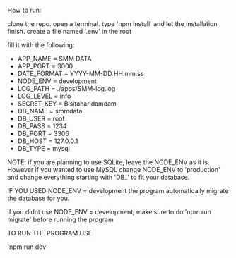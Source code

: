 How to run:

clone the repo.
open a terminal.
type 'npm install' and let the installation finish.
create a file named '.env' in the root


fill it with the following:

- APP_NAME = SMM DATA
- APP_PORT = 3000
- DATE_FORMAT = YYYY-MM-DD HH:mm:ss
- NODE_ENV = development
- LOG_PATH = ./apps/SMM-log.log
- LOG_LEVEL = info
- SECRET_KEY = Bisitaharidamdam
- DB_NAME = smmdata
- DB_USER = root
- DB_PASS = 1234
- DB_PORT = 3306
- DB_HOST = 127.0.0.1
- DB_TYPE = mysql


NOTE: if you are planning to use SQLite, leave the NODE_ENV as it is.
However if you wanted to use MySQL change NODE_ENV to 'production' and change everything starting with
'DB_' to fit your database.

IF YOU USED NODE_ENV = development the program automatically migrate the database for you.

if you didnt use NODE_ENV = development, make sure to do 'npm run migrate' before running the program

TO RUN THE PROGRAM USE

'npm run dev'
